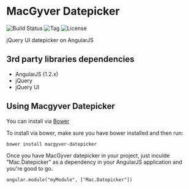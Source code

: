 MacGyver Datepicker
===

![Build Status](http://img.shields.io/travis/angular-macgyver/macgyver-datepicker.svg?style=flat)
![Tag](http://img.shields.io/github/tag/angular-macgyver/macgyver-datepicker.svg?style=flat)
![License](http://img.shields.io/badge/license-MIT-green.svg?style=flat)

jQuery UI datepicker on AngularJS

## 3rd party libraries dependencies
- AngularJS (1.2.x)
- jQuery
- jQuery UI

## Using Macgyver Datepicker
You can install via [Bower](http://www.bower.io)

To install via bower, make sure you have bower installed and then run:

    bower install macgyver-datepicker

Once you have MacGyver datepicker in your project, just inculde "Mac.Datepicker" as a dependency in your AngularJS application and you're good to go.

    angular.module("myModule", ["Mac.Datepicker"])
